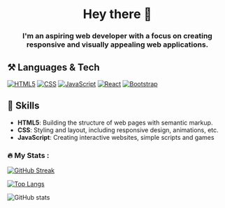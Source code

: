 <h1 align="center">Hey there 👋</h1>
<h3 align="center">I'm an aspiring web developer with a focus on creating responsive and visually appealing web applications.</h3>

<h2>⚒️ Languages & Tech </h2>

[![HTML5](https://img.shields.io/badge/HTML5-E34F26?style=for-the-badge&logo=html5&logoColor=white)](https://developer.mozilla.org/en-US/docs/Web/Guide/HTML/HTML5)
[![CSS](https://img.shields.io/badge/CSS-1572B6?style=for-the-badge&logo=css3&logoColor=white)](https://developer.mozilla.org/en-US/docs/Web/CSS)
[![JavaScript](https://img.shields.io/badge/JavaScript-F7DF1E?style=for-the-badge&logo=javascript&logoColor=black)](https://developer.mozilla.org/en-US/docs/Web/JavaScript)
[![React](https://img.shields.io/badge/React-23272f?style=for-the-badge&logo=react&logoColor=149eca)](https://react.dev/)
[![Bootstrap](https://img.shields.io/badge/Bootstrap-984aff?style=for-the-badge&logo=bootstrap&logoColor=white)](https://getbootstrap.com/)

<h2>💬 Skills</h2>

- **HTML5**: Building the structure of web pages with semantic markup.
- **CSS**: Styling and layout, including responsive design, animations, etc.
- **JavaScript**: Creating interactive websites, simple scripts and games

### :fire: My Stats :
[![GitHub Streak](https://streak-stats.demolab.com?user=AtomicExpresso&theme=dark)](https://git.io/streak-stats)

[![Top Langs](https://github-readme-stats.vercel.app/api/top-langs/?username=AtomicExpresso&layout=compact&theme=vision-friendly-dark)](https://github.com/anuraghazra/github-readme-stats)

![GitHub stats](https://github-readme-stats.vercel.app/api?username=AtomicExpresso&show_icons=true&theme=great-gatsby)


